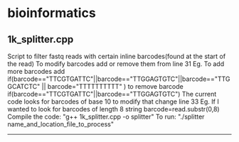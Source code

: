 # bioinformatics

## 1k_splitter.cpp
Script to filter fastq reads with certain inline barcodes(found at the start of the read)
To modify barcodes add or remove them from line 31
    Eg. To add more barcodes add 
        if(barcode=="TTCGTGATTC"||barcode=="TTGGAGTGTC"||barcode=="TTGGCATCTC" || barcode="TTTTTTTTTT" )
        to remove barcode
        if(barcode=="TTCGTGATTC"||barcode=="TTGGAGTGTC")
The current code looks for barcodes of base 10 to modify that change line 33 
    Eg. If I wanted to look for barcodes of length 8
        string barcode=read.substr(0,8)    
Compile the code:  "g++ 1k_splitter.cpp -o splitter"
To run: "./splitter name_and_location_file_to_process"
 
 ***
 
 ##
